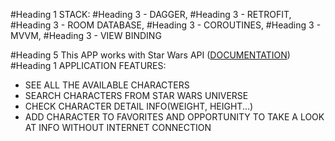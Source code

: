 #Heading 1 STACK:
#Heading 3 - DAGGER, 
#Heading 3 - RETROFIT, 
#Heading 3 - ROOM DATABASE,
#Heading 3 - COROUTINES,
#Heading 3 - MVVM, 
#Heading 3 - VIEW BINDING

#Heading 5 This APP works with Star Wars API ([DOCUMENTATION](https://swapi.dev/documentation))
#Heading 1 APPLICATION FEATURES:
- SEE ALL THE AVAILABLE CHARACTERS
- SEARCH CHARACTERS FROM STAR WARS UNIVERSE
- CHECK CHARACTER DETAIL INFO(WEIGHT, HEIGHT...)
- ADD CHARACTER TO FAVORITES AND OPPORTUNITY TO TAKE A LOOK AT INFO WITHOUT INTERNET CONNECTION

